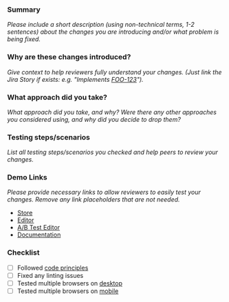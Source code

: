 ### Summary

_Please include a short description (using non-technical terms, 1-2 sentences) about the changes you are introducing and/or what problem is being fixed._

### Why are these changes introduced?

_Give context to help reviewers fully understand your changes. (Just link the Jira Story if exists: e.g. "Implements [FOO-123](URL)")._

### What approach did you take?

_What approach did you take, and why? Were there any other approaches you considered using, and why did you decide to drop them?_

### Testing steps/scenarios

_List all testing steps/scenarios you checked and help peers to review your changes._

### Demo Links

_Please provide necessary links to allow reviewers to easily test your changes. Remove any link placeholders that are not needed._

- [Store](URL)
- [Editor](URL)
- [A/B Test Editor](URL)
- [Documentation](URL)

### Checklist

- [ ] Followed [code principles](https://www.notion.so/thorborn/Programming-Principles-1d59be6612274f93bfdbf91e1240a4fe)
- [ ] Fixed any linting issues
- [ ] Tested multiple browsers on [desktop](https://www.notion.so/thorborn/QA-Overview-414f4932f93b459b882b831117531d2b#51084fae0ad4485781165895c2f35d96)
- [ ] Tested multiple browsers on [mobile](https://www.notion.so/thorborn/QA-Overview-414f4932f93b459b882b831117531d2b#c3d78ba52d904a8fa2699455df6a3078)

